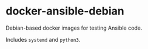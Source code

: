 # docker-ansible-debian

Debian-based docker images for testing Ansible code.

Includes `systemd` and `python3`.
